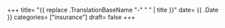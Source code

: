 +++
title= "{{ replace .TranslationBaseName "-" " " | title }}"
date= {{ .Date }}
categories= ["insurance"]
draft= false
+++